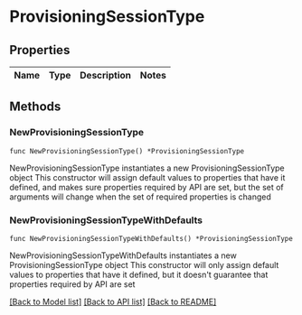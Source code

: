 # ProvisioningSessionType

## Properties

Name | Type | Description | Notes
------------ | ------------- | ------------- | -------------

## Methods

### NewProvisioningSessionType

`func NewProvisioningSessionType() *ProvisioningSessionType`

NewProvisioningSessionType instantiates a new ProvisioningSessionType object
This constructor will assign default values to properties that have it defined,
and makes sure properties required by API are set, but the set of arguments
will change when the set of required properties is changed

### NewProvisioningSessionTypeWithDefaults

`func NewProvisioningSessionTypeWithDefaults() *ProvisioningSessionType`

NewProvisioningSessionTypeWithDefaults instantiates a new ProvisioningSessionType object
This constructor will only assign default values to properties that have it defined,
but it doesn't guarantee that properties required by API are set


[[Back to Model list]](../README.md#documentation-for-models) [[Back to API list]](../README.md#documentation-for-api-endpoints) [[Back to README]](../README.md)



